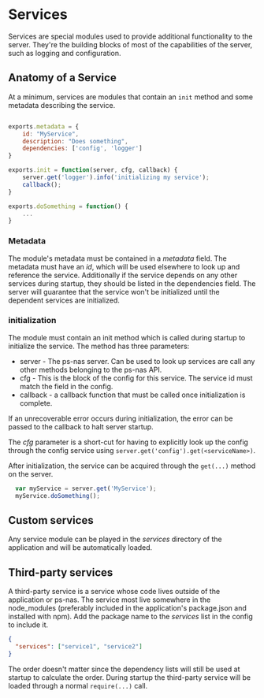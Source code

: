 # Services

Services are special modules used to provide additional functionality to the server.
They're the building blocks of most of the capabilities of the server, such as logging and configuration.

## Anatomy of a Service

At a minimum, services are modules that contain an `init` method and some metadata describing the service.

```js

exports.metadata = {
    id: "MyService",
    description: "Does something",
    dependencies: ['config', 'logger']
}

exports.init = function(server, cfg, callback) {
    server.get('logger').info('initializing my service');
    callback();
}

exports.doSomething = function() {
    ...
}

```

### Metadata
The module's metadata must be contained in a *metadata* field.
The metadata must have an *id*, which will be used elsewhere to look up and reference the service.
Additionally if the service depends on any other services during startup, they should be listed in the dependencies field.
The server will guarantee that the service won't be initialized until the dependent services are initialized.

### initialization

The module must contain an init method which is called during startup to initialize the service.
The method has three parameters:

* server - The ps-nas server.  Can be used to look up services are call any other methods belonging to the ps-nas API.
* cfg - This is the block of the config for this service.  The service id must match the field in the config.
* callback - a callback function that must be called once initialization is complete.

If an unrecoverable error occurs during initialization, the error can be passed to the callback to halt server startup.

The *cfg* parameter is a short-cut for having to explicitly look up the config through the config service using `server.get('config').get(<serviceName>)`.

After initialization, the service can be acquired through the `get(...)` method on the server.

```js
  var myService = server.get('MyService');
  myService.doSomething();
```

## Custom services
Any service module can be played in the *services* directory of the application and will be automatically loaded.

## Third-party services
A third-party service is a service whose code lives outside of the application or ps-nas.
The service most live somewhere in the node_modules (preferably included in the application's package.json and installed with npm).
Add the package name to the *services* list in the config to include it.

```json
{
  "services": ["service1", "service2"]
}
```

The order doesn't matter since the dependency lists will still be used at startup to calculate the order.
During startup the third-party service will be loaded through a normal `require(...)` call.
